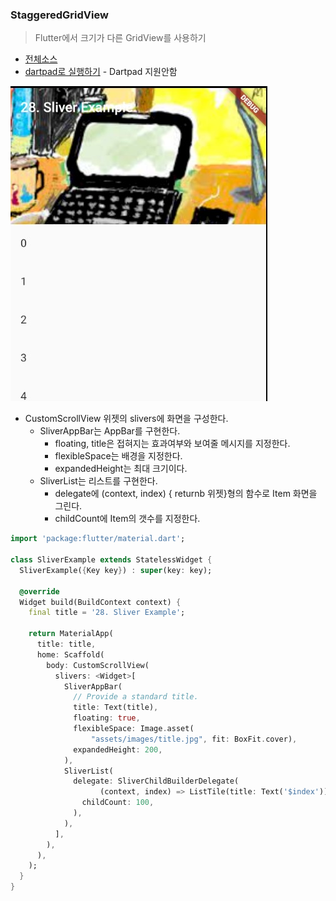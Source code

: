 ### StaggeredGridView
> Flutter에서 크기가 다른 GridView를 사용하기

- [전체소스](../../lib/advance/SliverExample.dart)
- [dartpad로 실행하기](#) - Dartpad 지원안함

![](../images/SliverExample.jpg)

- CustomScrollView 위젯의 slivers에 화면을 구성한다.
  - SliverAppBar는 AppBar를 구현한다.
    - floating, title은 접혀지는 효과여부와 보여줄 메시지를 지정한다.
    - flexibleSpace는 배경을 지정한다.
    - expandedHeight는 최대 크기이다.
  - SliverList는 리스트를 구현한다.
    - delegate에 (context, index) { returnb 위젯}형의 함수로 Item 화면을 그린다.
    - childCount에 Item의 갯수를 지정한다.

~~~ dart
import 'package:flutter/material.dart';

class SliverExample extends StatelessWidget {
  SliverExample({Key key}) : super(key: key);

  @override
  Widget build(BuildContext context) {
    final title = '28. Sliver Example';

    return MaterialApp(
      title: title,
      home: Scaffold(
        body: CustomScrollView(
          slivers: <Widget>[
            SliverAppBar(
              // Provide a standard title.
              title: Text(title),
              floating: true,
              flexibleSpace: Image.asset(
                  "assets/images/title.jpg", fit: BoxFit.cover),
              expandedHeight: 200,
            ),
            SliverList(
              delegate: SliverChildBuilderDelegate(
                    (context, index) => ListTile(title: Text('$index')),
                childCount: 100,
              ),
            ),
          ],
        ),
      ),
    );
  }
}
~~~

